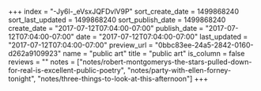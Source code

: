 +++
index = "-Jy6l-_eVsxJQFDvlV9P"
sort_create_date = 1499868240
sort_last_updated = 1499868240
sort_publish_date = 1499868240
create_date = "2017-07-12T07:04:00-07:00"
publish_date = "2017-07-12T07:04:00-07:00"
date = "2017-07-12T07:04:00-07:00"
last_updated = "2017-07-12T07:04:00-07:00"
preview_url = "0bbc83ee-24a5-2842-0160-d262a9109923"
name = "public art"
title = "public art"
is_column = false
reviews = ""
notes = ["notes/robert-montgomerys-the-stars-pulled-down-for-real-is-excellent-public-poetry", "notes/party-with-ellen-forney-tonight", "notes/three-things-to-look-at-this-afternoon"]
+++


